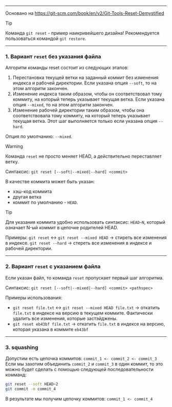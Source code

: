 ___
Основано на https://git-scm.com/book/en/v2/Git-Tools-Reset-Demystified

>[!tip]
>Команда `git reset` - пример наикривейшего дизайна!
>Рекомендуется пользоваться командой `git restore`.

___
### 1. Вариант `reset` без указания файла

Алгоритм команды reset состоит из следующих этапов:
1. Перестановка текущей ветки на заданный коммит без изменения индекса и рабочей директории. Если указана опция `--soft`,  то на этом алгоритм закончен.
2. Изменение индекса таким образом, чтобы он соответствовал тому коммиту, на который теперь указывает текущая ветка. Если указана опция `--mixed`,  то на этом алгоритм закончен.
3. Изменение рабочей директории таким образом, чтобы она соответствовала тому коммиту, на который теперь указывает текущая ветка. Этот шаг выполняется только если указана опция `--hard`.

Опция по умолчанию: `--mixed`.

>[!warning]
>Команда `reset` не просто меняет HEAD, a действительно переставляет ветку.

Синтаксис: `git reset [--soft|--mixed|--hard] <commit>`

В качестве коммита может быть указан:
- хэш-код коммита
- другая ветка
- коммит по умолчанию - `HEAD`.

>[!tip]
Для указания коммита удобно использовать синтаксис: `HEAD~N`, который означает N-ый коммит в цепочке родителей HEAD.

Примеры:
`git reset`  <->  `git reset --mixed HEAD` -> стиреть все изменения в индексе.
`git reset --hard`  -> стереть все изменения в индексе и рабочей директории.

___
### 2. Вариант `reset` с указанием файла

Если указан файл, то команда `reset` пропускает первый шаг алгоритма.

Синтаксис: `git reset [--soft|--mixed|--hard] <commit> <pathspec>`

Примеры использования:
- `git reset file.txt`  <->  `git reset --mixed HEAD file.txt` -> откатить `file.txt` в индексе на версию в текущем коммите. Фактически удалить все изменения, которые застэйджены.
- `git reset eb43bf file.txt` -> откатить `file.txt` в индексе на версию, которая указана в коммите `eb43bf`

___
### 3. squashing

Допустим есть цепочка коммитов: `commit_1 <- commit_2 <- commit_3`
Если мы захотим объединить `commit_2` и `commit_3` в один коммит, то это можно будет сделать с помощью следующей последовательности комманд:
```bash
git reset --soft HEAD~2
git commit -m commit_4
```
В результате мы получим цепочку коммитов: `commit_1 <- commit_4`


